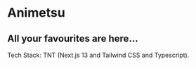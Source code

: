 # Animetsu
All your favourites are here...
---

Tech Stack: TNT (Next.js 13 and Tailwind CSS and Typescript).

